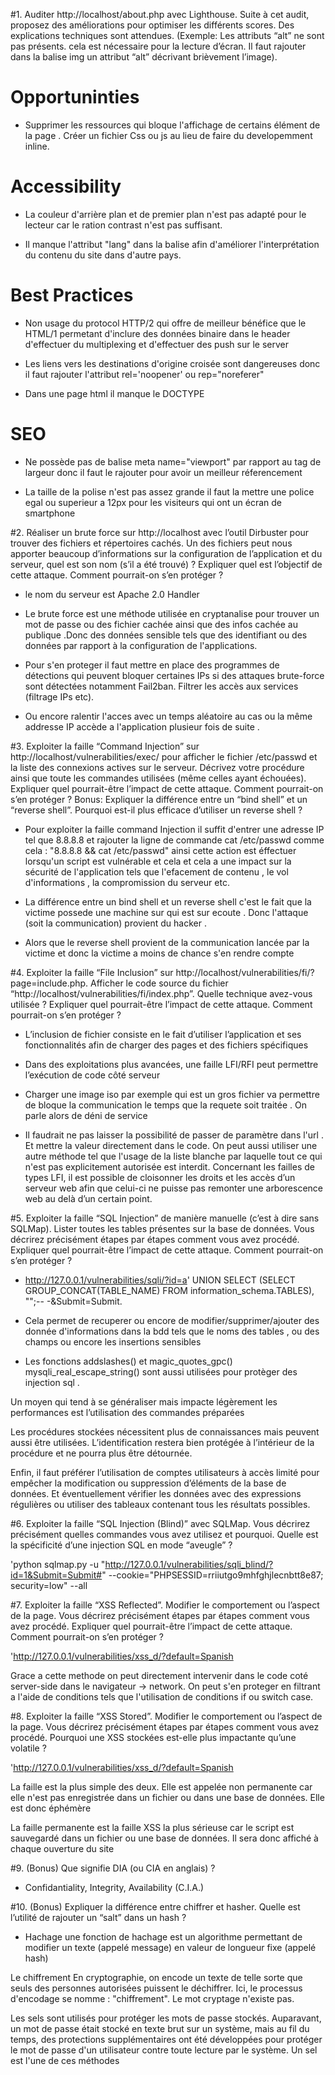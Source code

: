 #1. Auditer http://localhost/about.php avec Lighthouse. Suite à cet audit, proposez des
améliorations pour optimiser les différents scores. Des explications techniques sont
attendues. (Exemple: Les attributs “alt” ne sont pas présents. cela est nécessaire pour la
lecture d’écran. Il faut rajouter dans la balise img un attribut “alt” décrivant brièvement
l’image).



# Opportuninties

* Supprimer les ressources qui bloque l'affichage de certains élément de la page . Créer un fichier Css ou js au lieu de faire du developemment inline.

# Accessibility

* La couleur d'arrière plan et de premier plan n'est pas adapté pour le lecteur car le ration contrast n'est pas suffisant. 

* Il manque l'attribut "lang" dans la balise <html> afin d'améliorer l'interprétation du contenu du site dans d'autre pays.

# Best Practices

* Non usage du protocol HTTP/2 qui offre de meilleur bénéfice que le HTML/1 permetant d'inclure des données binaire dans le header d'effectuer du multiplexing et d'effectuer des push sur le server 

* Les liens vers les destinations d'origine croisée sont dangereuses donc il faut rajouter l'attribut rel='noopener' ou rep="noreferer"

* Dans une page html il manque le DOCTYPE 

# SEO

* Ne possède pas de balise meta name="viewport" par rapport au tag de largeur donc il faut le rajouter pour avoir un meilleur réferencement

* La taille de la polise n'est pas assez grande il faut la mettre une police egal ou superieur a 12px pour les visiteurs qui ont un écran de smartphone





#2. Réaliser un brute force sur http://localhost avec l’outil Dirbuster pour trouver des fichiers et
répertoires cachés. Un des fichiers peut nous apporter beaucoup d’informations sur la
configuration de l’application et du serveur, quel est son nom (s’il a été trouvé) ? Expliquer
quel est l’objectif de cette attaque. Comment pourrait-on s’en protéger ?

* le nom du serveur est Apache 2.0 Handler 

* Le brute force est une méthode utilisée en cryptanalise pour trouver un mot de passe ou des fichier cachée ainsi que des infos cachée au publique .Donc des données sensible tels que des identifiant ou des données par rapport à la configuration de l'applications.

* Pour s'en proteger il faut mettre en place des programmes de détections qui peuvent bloquer certaines IPs si des attaques brute-force sont détectées notamment Fail2ban.
Filtrer les accès aux services (filtrage IPs etc).

* Ou encore ralentir l'acces avec un temps aléatoire au cas ou la même addresse IP accède a l'application plusieur fois de suite .





#3. Exploiter la faille “Command Injection” sur http://localhost/vulnerabilities/exec/ pour
afficher le fichier /etc/passwd et la liste des connexions actives sur le serveur.
Décrivez votre procédure ainsi que toute les commandes utilisées (même celles ayant
échouées). Expliquer quel pourrait-être l’impact de cette attaque. Comment pourrait-on s’en
protéger ?
Bonus: Expliquer la différence entre un “bind shell” et un “reverse shell”. Pourquoi est-il plus
efficace d’utiliser un reverse shell ?

* Pour exploiter la faille command Injection il suffit d'entrer une adresse IP tel que 8.8.8.8 et rajouter la ligne de commande cat /etc/passwd comme cela : "8.8.8.8 &&  cat /etc/passwd" ainsi cette action est éffectuer lorsqu'un script est vulnérable et cela et cela a une impact sur la sécurité de l'application tels que l'efacement de contenu , le vol d'informations , la compromission du serveur etc.

* La différence entre un bind shell et un reverse shell c'est le fait que la victime possede une machine sur qui est sur ecoute . Donc l'attaque (soit la communication)  provient du hacker . 

* Alors que le reverse shell provient de la communication lancée par la victime et donc la victime a moins de chance s'en rendre compte



#4. Exploiter la faille “File Inclusion” sur http://localhost/vulnerabilities/fi/?page=include.php.
Afficher le code source du fichier “http://localhost/vulnerabilities/fi/index.php”. Quelle
technique avez-vous utilisée ? Expliquer quel pourrait-être l’impact de cette attaque.
Comment pourrait-on s’en protéger ?

* L’inclusion de fichier  consiste en le fait d’utiliser l’application et ses fonctionnalités afin de charger des pages et des fichiers spécifiques

* Dans des exploitations plus avancées, une faille LFI/RFI peut permettre l’exécution de code côté serveur

* Charger une image iso par exemple qui est un gros fichier va permettre de bloque la communication le temps que la requete soit traitée . On parle alors de déni de service

* Il faudrait ne pas laisser la possibilité de passer de paramètre dans l'url . Et mettre la valeur directement dans le code. On peut aussi utiliser une autre méthode tel que l'usage de la liste blanche par laquelle tout ce qui n'est pas explicitement autorisée est interdit.
Concernant les failles de types LFI, il est possible de cloisonner les droits et les accès d’un serveur web afin que celui-ci ne puisse pas remonter une arborescence web au delà d’un certain point.

#5. Exploiter la faille “SQL Injection” de manière manuelle (c’est à dire sans SQLMap). Lister
toutes les tables présentes sur la base de données. Vous décrirez précisément étapes par
étapes comment vous avez procédé. Expliquer quel pourrait-être l’impact de cette attaque.
Comment pourrait-on s’en protéger ?

* http://127.0.0.1/vulnerabilities/sqli/?id=a' UNION SELECT (SELECT GROUP_CONCAT(TABLE_NAME) FROM information_schema.TABLES), "";-- -&Submit=Submit.

* Cela permet de recuperer  ou encore de modifier/supprimer/ajouter des donnée d'informations dans la bdd tels que le noms des tables , ou des champs ou encore les insertions sensibles 

* Les fonctions addslashes() et magic_quotes_gpc() mysqli_real_escape_string() sont aussi utilisées pour protèger des injection sql .

Un moyen qui tend à se généraliser mais impacte légèrement les performances est l’utilisation des commandes préparées

Les procédures stockées nécessitent plus de connaissances mais peuvent aussi être utilisées. L’identification restera bien protégée à l’intérieur de la procédure et ne pourra plus être détournée.

Enfin, il faut préférer l’utilisation de comptes utilisateurs à accès limité pour empêcher la modification ou suppression d’éléments de la base de données. Et éventuellement vérifier les données avec des expressions régulières ou utiliser des tableaux contenant tous les résultats possibles.


#6. Exploiter la faille “SQL Injection (Blind)” avec SQLMap. Vous décrirez précisément
quelles commandes vous avez utilisez et pourquoi. Quelle est la spécificité d’une injection
SQL en mode “aveugle” ?

'python sqlmap.py -u "http://127.0.0.1/vulnerabilities/sqli_blind/?id=1&Submit=Submit#" --cookie="PHPSESSID=rriiutgo9mhfghjlecnbtt8e87; security=low" --all 



#7. Exploiter la faille “XSS Reflected”. Modifier le comportement ou l’aspect de la page. Vous
décrirez précisément étapes par étapes comment vous avez procédé. Expliquer quel
pourrait-être l’impact de cette attaque. Comment pourrait-on s’en protéger ?

'http://127.0.0.1/vulnerabilities/xss_d/?default=Spanish<script>document.body.append('test')</script>

Grace a cette methode on peut directement intervenir dans le code coté server-side dans le navigateur -> network. On peut s'en proteger en filtrant a l'aide de conditions tels que l'utilisation de conditions if ou switch case.





#8. Exploiter la faille “XSS Stored”. Modifier le comportement ou l’aspect de la page. Vous
décrirez précisément étapes par étapes comment vous avez procédé. Pourquoi une XSS
stockées est-elle plus impactante qu’une volatile ?

'http://127.0.0.1/vulnerabilities/xss_d/?default=Spanish<script>document.body.append('test')</script>

 La faille est la plus simple des deux. Elle est appelée non permanente car elle n'est pas enregistrée dans un fichier ou dans une base de données. Elle est donc éphémère 

La faille permanente est la faille XSS la plus sérieuse car le script est sauvegardé dans un fichier ou une base de données. Il sera donc affiché à chaque ouverture du site

#9. (Bonus) Que signifie DIA (ou CIA en anglais) ?

* Confidantiality, Integrity, Availability (C.I.A.)


#10. (Bonus) Expliquer la différence entre chiffrer et hasher. Quelle est l’utilité de rajouter un
“salt” dans un hash ?

* Hachage
une fonction de hachage est un algorithme permettant de modifier un texte (appelé message) en valeur de longueur fixe (appelé hash)

Le chiffrement
En cryptographie, on encode un texte de telle sorte que seuls des personnes autorisées puissent le déchiffrer. Ici, le processus d'encodage se nomme : "chiffrement". Le mot cryptage n'existe pas.

 Les sels sont utilisés pour protéger les mots de passe stockés. Auparavant, un mot de passe était stocké en texte brut sur un système, mais au fil du temps, des protections supplémentaires ont été développées pour protéger le mot de passe d'un utilisateur contre toute lecture par le système. Un sel est l'une de ces méthodes
